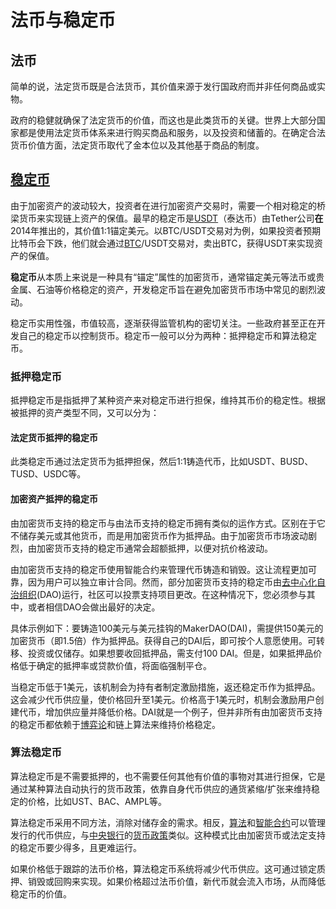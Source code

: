 # 法币与稳定币

## **法币**

简单的说，法定货币既是合法货币，其价值来源于发行国政府而并非任何商品或实物。

政府的稳健就确保了法定货币的价值，而这也是此类货币的关键。世界上大部分国家都是使用法定货币体系来进行购买商品和服务，以及投资和储蓄的。在确定合法货币价值方面，法定货币取代了金本位以及其他基于商品的制度。

## ****[**稳定币**](https://academy.binance.com/zh/articles/what-are-stablecoins)****

由于加密资产的波动较大，投资者在进行加密资产交易时，需要一个相对稳定的桥梁货币来实现链上资产的保值。最早的稳定币是[USDT](https://coinmarketcap.com/zh/currencies/tether/)（泰达币）由Tether公司**在**2014年推出的，其价值1:1锚定美元。以BTC/USDT交易对为例，如果投资者预期比特币会下跌，他们就会通过[BTC](https://www.okx.com/trade-spot/btc-usdt?channelFlag=ACECO1500810)/USDT交易对，卖出BTC，获得USDT来实现资产的保值。

**稳定币**从本质上来说是一种具有“锚定”属性的加密货币，通常锚定美元等法币或贵金属、石油等价格稳定的资产，开发稳定币旨在避免加密货币市场中常见的剧烈波动。

稳定币实用性强，市值较高，逐渐获得监管机构的密切关注。一些政府甚至正在开发自己的稳定币以控制货币。稳定币一般可以分为两种：抵押稳定币和算法稳定币。

### 抵押稳定币

抵押稳定币是指抵押了某种资产来对稳定币进行担保，维持其币价的稳定性。根据被抵押的资产类型不同，又可以分为：

#### 法定货币抵押的稳定币

此类稳定币通过法定货币为抵押担保，然后1:1铸造代币，比如USDT、BUSD、TUSD、USDC等。

#### 加密资产抵押的稳定币

由加密货币支持的稳定币与由法币支持的稳定币拥有类似的运作方式。区别在于它不储存美元或其他货币，而是用加密货币作为抵押品。由于加密货币市场波动剧烈，由加密货币支持的稳定币通常会超额抵押，以便对抗价格波动。

由加密货币支持的稳定币使用智能合约来管理代币铸造和销毁。这让流程更加可靠，因为用户可以独立审计合同。然而，部分加密货币支持的稳定币由[去中心化自治组织](https://academy.binance.com/zh/articles/decentralized-autonomous-organizations-daos-explained)(DAO)运行，社区可以投票支持项目更改。在这种情况下，您必须参与其中，或者相信DAO会做出最好的决定。

具体示例如下：要铸造100美元与美元挂钩的MakerDAO(DAI)，需提供150美元的加密货币（即1.5倍）作为抵押品。获得自己的DAI后，即可按个人意愿使用。可转移、投资或仅储存。如果想要收回抵押品，需支付100 DAI。但是，如果抵押品价格低于确定的抵押率或贷款价值，将面临强制平仓。

当稳定币低于1美元，该机制会为持有者制定激励措施，返还稳定币作为抵押品。这会减少代币供应量，使价格回升至1美元。价格高于1美元时，机制会激励用户创建代币，增加供应量并降低价格。DAI就是一个例子，但并非所有由加密货币支持的稳定币都依赖于[博弈论](https://academy.binance.com/zh/articles/game-theory-and-cryptocurrencies)和链上算法来维持价格稳定。

### 算法稳定币

算法稳定币是不需要抵押的，也不需要任何其他有价值的事物对其进行担保，它是通过某种算法自动执行的货币政策，依靠自身代币供应的通货紧缩/扩张来维持稳定的价格，比如UST、BAC、AMPL等。

算法稳定币采用不同方法，消除对储存金的需求。相反，[算法](https://academy.binance.com/en/glossary/algorithm)和[智能合约](https://academy.binance.com/zh/articles/what-are-smart-contracts)可以管理发行的代币供应，与[中央银行](https://academy.binance.com/en/glossary/central-bank)的[货币政策](https://academy.binance.com/en/glossary/monetary-policy)类似。这种模式比由加密货币或法定支持的稳定币要少得多，且更难运行。

如果价格低于跟踪的法币价格，算法稳定币系统将减少代币供应。这可通过锁定质押、销毁或回购来实现。如果价格超过法币价值，新代币就会流入市场，从而降低稳定币的价值。



